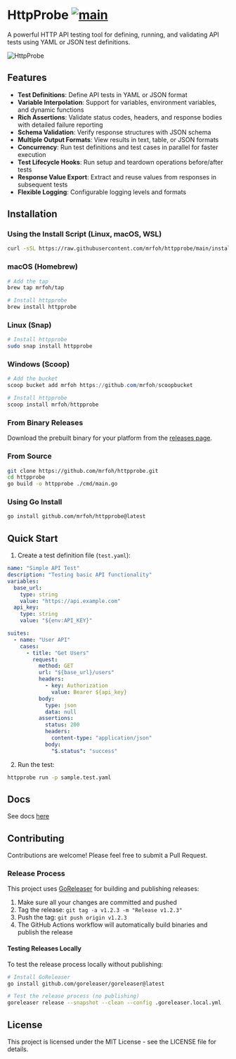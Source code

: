 # HttpProbe [![main](https://github.com/mrfoh/httpprobe/actions/workflows/main.yml/badge.svg?event=push)](https://github.com/mrfoh/httpprobe/actions/workflows/main.yml)

A powerful HTTP API testing tool for defining, running, and validating API tests using YAML or JSON test definitions.

![HttpProbe](https://via.placeholder.com/800x400?text=HttpProbe+API+Testing+Tool)

## Features

- **Test Definitions**: Define API tests in YAML or JSON format
- **Variable Interpolation**: Support for variables, environment variables, and dynamic functions
- **Rich Assertions**: Validate status codes, headers, and response bodies with detailed failure reporting
- **Schema Validation**: Verify response structures with JSON schema
- **Multiple Output Formats**: View results in text, table, or JSON formats
- **Concurrency**: Run test definitions and test cases in parallel for faster execution
- **Test Lifecycle Hooks**: Run setup and teardown operations before/after tests
- **Response Value Export**: Extract and reuse values from responses in subsequent tests
- **Flexible Logging**: Configurable logging levels and formats

## Installation

### Using the Install Script (Linux, macOS, WSL)

```bash
curl -sSL https://raw.githubusercontent.com/mrfoh/httpprobe/main/install.sh | bash
```

### macOS (Homebrew)

```bash
# Add the tap
brew tap mrfoh/tap

# Install httpprobe
brew install httpprobe
```

### Linux (Snap)

```bash
# Install httpprobe
sudo snap install httpprobe
```

### Windows (Scoop)

```powershell
# Add the bucket
scoop bucket add mrfoh https://github.com/mrfoh/scoopbucket

# Install httpprobe
scoop install mrfoh/httpprobe
```

### From Binary Releases

Download the prebuilt binary for your platform from the [releases page](https://github.com/mrfoh/httpprobe/releases).

### From Source

```bash
git clone https://github.com/mrfoh/httpprobe.git
cd httpprobe
go build -o httpprobe ./cmd/main.go
```

### Using Go Install

```bash
go install github.com/mrfoh/httpprobe@latest
```

## Quick Start

1. Create a test definition file (`test.yaml`):

```yaml
name: "Simple API Test"
description: "Testing basic API functionality"
variables:
  base_url:
    type: string
    value: "https://api.example.com"
  api_key:
    type: string
    value: "${env:API_KEY}"

suites:
  - name: "User API"
    cases:
      - title: "Get Users"
        request:
          method: GET
          url: "${base_url}/users"
          headers:
            - key: Authorization
              value: Bearer ${api_key}
          body:
            type: json
            data: null
          assertions:
            status: 200
            headers:
              content-type: "application/json"
            body:
              "$.status": "success"
```

2. Run the test:

```bash
httpprobe run -p sample.test.yaml
```

## Docs

See docs [here](https://mrfoh.github.io/httpprobe/)

## Contributing

Contributions are welcome! Please feel free to submit a Pull Request.

### Release Process

This project uses [GoReleaser](https://goreleaser.com/) for building and publishing releases:

1. Make sure all your changes are committed and pushed
2. Tag the release: `git tag -a v1.2.3 -m "Release v1.2.3"`
3. Push the tag: `git push origin v1.2.3`
4. The GitHub Actions workflow will automatically build binaries and publish the release

#### Testing Releases Locally

To test the release process locally without publishing:

```bash
# Install GoReleaser
go install github.com/goreleaser/goreleaser@latest

# Test the release process (no publishing)
goreleaser release --snapshot --clean --config .goreleaser.local.yml
```

## License

This project is licensed under the MIT License - see the LICENSE file for details.